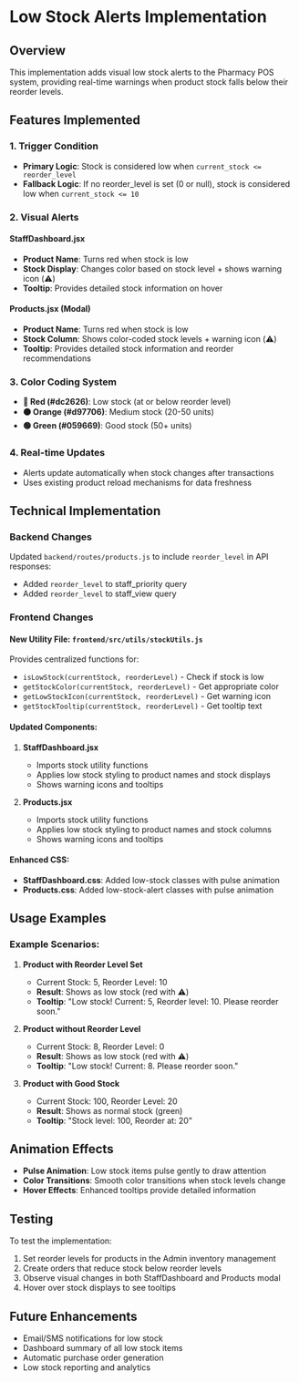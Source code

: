 # Low Stock Alerts Implementation

## Overview
This implementation adds visual low stock alerts to the Pharmacy POS system, providing real-time warnings when product stock falls below their reorder levels.

## Features Implemented

### 1. Trigger Condition
- **Primary Logic**: Stock is considered low when `current_stock <= reorder_level`
- **Fallback Logic**: If no reorder_level is set (0 or null), stock is considered low when `current_stock <= 10`

### 2. Visual Alerts

#### StaffDashboard.jsx
- **Product Name**: Turns red when stock is low
- **Stock Display**: Changes color based on stock level + shows warning icon (⚠️)
- **Tooltip**: Provides detailed stock information on hover

#### Products.jsx (Modal)
- **Product Name**: Turns red when stock is low
- **Stock Column**: Shows color-coded stock levels + warning icon (⚠️)
- **Tooltip**: Provides detailed stock information and reorder recommendations

### 3. Color Coding System
- **🔴 Red (#dc2626)**: Low stock (at or below reorder level)
- **🟠 Orange (#d97706)**: Medium stock (20-50 units)
- **🟢 Green (#059669)**: Good stock (50+ units)

### 4. Real-time Updates
- Alerts update automatically when stock changes after transactions
- Uses existing product reload mechanisms for data freshness

## Technical Implementation

### Backend Changes
Updated `backend/routes/products.js` to include `reorder_level` in API responses:
- Added `reorder_level` to staff_priority query
- Added `reorder_level` to staff_view query

### Frontend Changes

#### New Utility File: `frontend/src/utils/stockUtils.js`
Provides centralized functions for:
- `isLowStock(currentStock, reorderLevel)` - Check if stock is low
- `getStockColor(currentStock, reorderLevel)` - Get appropriate color
- `getLowStockIcon(currentStock, reorderLevel)` - Get warning icon
- `getStockTooltip(currentStock, reorderLevel)` - Get tooltip text

#### Updated Components:
1. **StaffDashboard.jsx**
   - Imports stock utility functions
   - Applies low stock styling to product names and stock displays
   - Shows warning icons and tooltips

2. **Products.jsx**
   - Imports stock utility functions
   - Applies low stock styling to product names and stock columns
   - Shows warning icons and tooltips

#### Enhanced CSS:
- **StaffDashboard.css**: Added low-stock classes with pulse animation
- **Products.css**: Added low-stock-alert classes with pulse animation

## Usage Examples

### Example Scenarios:

1. **Product with Reorder Level Set**
   - Current Stock: 5, Reorder Level: 10
   - **Result**: Shows as low stock (red with ⚠️)
   - **Tooltip**: "Low stock! Current: 5, Reorder level: 10. Please reorder soon."

2. **Product without Reorder Level**
   - Current Stock: 8, Reorder Level: 0
   - **Result**: Shows as low stock (red with ⚠️)
   - **Tooltip**: "Low stock! Current: 8. Please reorder soon."

3. **Product with Good Stock**
   - Current Stock: 100, Reorder Level: 20
   - **Result**: Shows as normal stock (green)
   - **Tooltip**: "Stock level: 100, Reorder at: 20"

## Animation Effects
- **Pulse Animation**: Low stock items pulse gently to draw attention
- **Color Transitions**: Smooth color transitions when stock levels change
- **Hover Effects**: Enhanced tooltips provide detailed information

## Testing
To test the implementation:
1. Set reorder levels for products in the Admin inventory management
2. Create orders that reduce stock below reorder levels
3. Observe visual changes in both StaffDashboard and Products modal
4. Hover over stock displays to see tooltips

## Future Enhancements
- Email/SMS notifications for low stock
- Dashboard summary of all low stock items
- Automatic purchase order generation
- Low stock reporting and analytics 